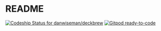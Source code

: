 
# README

[![Codeship Status for danwiseman/deckbrew](https://app.codeship.com/projects/dfb29000-d11d-0138-5569-56b35a331979/status?branch=master)](https://app.codeship.com/projects/408168)
[![Gitpod ready-to-code](https://img.shields.io/badge/Gitpod-ready--to--code-blue?logo=gitpod)](https://gitpod.io/#https://github.com/danwiseman/deckbrew)
